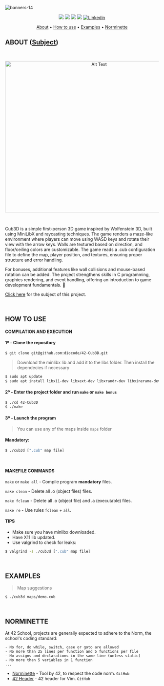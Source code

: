 ![banners-14](https://github.com/user-attachments/assets/7f4dd121-e58a-4f02-97e9-5dd17f279bae)

<p align="center">
	<img src="https://img.shields.io/badge/status-finished-success?color=%2312bab9&style=flat-square"/>
	<img src="https://img.shields.io/badge/evaluated-05%20%2F%2011%20%2F%202024-success?color=%2312bab9&style=flat-square"/>
	<img src="https://img.shields.io/badge/score-110%20%2F%20100-success?color=%2312bab9&style=flat-square"/>
	<img src="https://img.shields.io/github/last-commit/diocode/42-Cub3D?color=%2312bab9&style=flat-square"/>
	<a href='https://www.linkedin.com/in/diogo-gsilva' target="_blank"><img alt='Linkedin' src='https://img.shields.io/badge/LinkedIn-100000?style=flat-square&logo=Linkedin&logoColor=white&labelColor=0A66C2&color=0A66C2'/></a>
</p>

<p align="center">
	<a href="#about">About</a> •
	<a href="#how-to-use">How to use</a> •
	<a href="#examples">Examples</a> •
	<a href="#norminette">Norminette</a>
</p>

## ABOUT ([Subject](/.github/en.subject.pdf))

<br>

<p align="center">
  <img src="https://raw.githubusercontent.com/diocode/42-Cub3D/master/.github/cub3d_gif.gif" alt="Alt Text" width="600" height="495.75">
</p>

<br>

Cub3D is a simple first-person 3D game inspired by Wolfenstein 3D, built using MiniLibX and raycasting techniques. The game renders a maze-like environment where players can move using WASD keys and rotate their view with the arrow keys. Walls are textured based on direction, and floor/ceiling colors are customizable. The game reads a .cub configuration file to define the map, player position, and textures, ensuring proper structure and error handling.

For bonuses, additional features like wall collisions and mouse-based rotation can be added. The project strengthens skills in C programming, graphics rendering, and event handling, offering an introduction to game development fundamentals. 🚀

<a href="/.github/en.subject.pdf">Click here</a> for the subject of this project.

<br>

## HOW TO USE
#### COMPILATION AND EXECUTION
#### 1º - Clone the repository
```bash
$ git clone git@github.com:diocode/42-Cub3D.git
```
> Download the minlibx lib and add it to the libs folder. Then install the dependecies if necessary
```bash
$ sudo apt update
$ sudo apt install libx11-dev libxext-dev libxrandr-dev libxinerama-dev libxcursor-dev libbsd-dev
```

#### 2º - Enter the project folder and run `make` or `make bonus`
```bash
$ ./cd 42-Cub3D
$ ./make
```

#### 3º - Launch the program
> You can use any of the maps inside `maps` folder
#### Mandatory:
```bash
$ ./cub3d [".cub" map file]
```

<br>

#### MAKEFILE COMMANDS
`make` or `make all` - Compile program **mandatory** files.

`make clean` - Delete all .o (object files) files.

`make fclean` - Delete all .o (object file) and .a (executable) files.

`make re` - Use rules `fclean` + `all`.

#### TIPS
- Make sure you have minlibx downloaded.
- Have X11 lib updated.
- Use valgrind to check for leaks:
```bash
$ valgrind -s ./cub3d [".cub" map file]
```

<br>

## EXAMPLES
 > Map suggestions
 ```bash
$ ./cub3d maps/demo.cub
```
<br>

## NORMINETTE
At 42 School, projects are generally expected to adhere to the Norm, the school's coding standard:

```
- No for, do while, switch, case or goto are allowed
- No more than 25 lines per function and 5 functions per file
- No assigns and declarations in the same line (unless static)
- No more than 5 variables in 1 function
... 
```

* [Norminette](https://github.com/42School/norminette) - Tool by 42, to respect the code norm. `GitHub`
* [42 Header](https://github.com/42Paris/42header) - 42 header for Vim. `GitHub`

